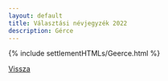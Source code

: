 ```yaml
---
layout: default
title: Választási névjegyzék 2022
description: Gérce
---
```


{% include settlementHTMLs/Geerce.html %}

[Vissza](./)